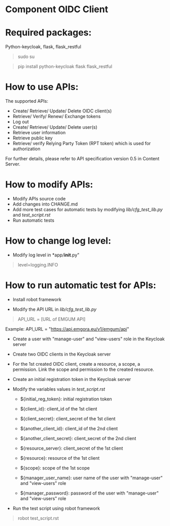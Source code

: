 # Component OIDC Client
# Required packages:

Python-keycloak, flask, flask_restful

> sudo su

> pip install python-keycloak flask flask_restful

# How to use APIs:

The supported APIs:
* Create/ Retrieve/ Update/ Delete OIDC client(s)
* Retrieve/ Verify/ Renew/ Exchange tokens
* Log out
* Create/ Retrieve/ Update/ Delete user(s)
* Retrieve user information
* Retrieve public key
* Retrieve/ verify Relying Party Token (RPT token) which is used for authorization

For further details, please refer to API specification version 0.5 in Content Server.

# How to modify APIs:
* Modify APIs source code
* Add changes into CHANGE.md
* Add more test cases for automatic tests by modifying *lib/cfg_test_lib.py* and *test_script.rst*
* Run automatic tests

# How to change log level:
* Modify log level in *app/__init__.py"
> level=logging.INFO

# How to run automatic test for APIs:
* Install robot framework

* Modify the API URL in *lib/cfg_test_lib.py*

> API_URL = [URL of EMGUM API]

Example: API_URL = "https://api.emgora.eu/v1/emgum/api"

* Create a user with "manage-user" and "view-users" role in the Keycloak server

* Create two OIDC clients in the Keycloak server

* For the 1st created OIDC client, create a resource, a scope, a permission. Link the scope and permission to the created resource.

* Create an initial registration token in the Keycloak server

* Modify the variables values in *test_script.rst*

  - ${initial_reg_token}: initial registration token
  
  - ${client_id}: client_id of the 1st client
  
  - ${client_secret}: client_secret of the 1st client
  
  - ${another_client_id}: client_id of the 2nd client 
  
  - ${another_client_secret}: client_secret of the 2nd client 
  
  - ${resource_server}: client_secret of the 1st client
  
  - ${resource}: resource of the 1st client
  
  - ${scope}: scope of the 1st scope
  
  - ${manager_user_name}: user name of the user with "manage-user" and "view-users" role
  
  - ${manager_password}: password of the user with "manage-user" and "view-users" role

* Run the test script using robot framework

> robot test_script.rst